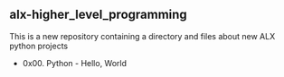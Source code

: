 ## alx-higher_level_programming
This is a new repository containing a directory and files about new ALX python projects

* 0x00. Python - Hello, World

